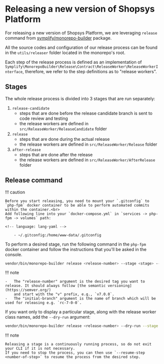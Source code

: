 # Releasing a new version of Shopsys Platform

For releasing a new version of Shopsys Platform, we are leveraging `release` command from [symplify/monorepo-builder](https://github.com/Symplify/MonorepoBuilder) package.

All the source codes and configuration of our release process can be found in the `utils/releaser` folder located in the monorepo's root.

Each step of the release process is defined as an implementation of `Symplify\MonorepoBuilder\Release\Contract\ReleaseWorker\ReleaseWorkerInterface`,
therefore, we refer to the step definitions as to "release workers".

## Stages

The whole release process is divided into 3 stages that are run separately:

1. `release-candidate`
    - steps that are done before the release candidate branch is sent to code review and testing
    - the release workers are defined in `src/ReleaseWorker/ReleaseCandidate` folder
1. `release`
    - steps that are done during the actual release
    - the release workers are defined in `src/ReleaseWorker/Release` folder
1. `after-release`
    - steps that are done after the release
    - the release workers are defined in `src/ReleaseWorker/AfterRelease` folder

## Release command

!!! caution

    Before you start releasing, you need to mount your `.gitconfig` to `php-fpm` docker container to be able to perform automated commits within the container.<br>
    Add following line into your `docker-compose.yml` in `services -> php-fpm -> volumes` path:

    <!-- language: lang-yaml -->

        - ~/.gitconfig:/home/www-data/.gitconfig

To perform a desired stage, run the following command in the `php-fpm` docker container and follow the instructions that you'll be asked in the console.

```sh
vendor/bin/monorepo-builder release <release-number> --stage <stage> --initial-branch <branch-name-for-released-version> -v
```

!!! note

    -   The "release-number" argument is the desired tag you want to release. It should always follow [the semantic versioning](https://semver.org/)
        and start with the "v" prefix, e.g., `v7.0.0`.
    -   The "initial-branch" argument is the name of branch which will be used for releasing e.g. `rc-7-0-0`.

If you want only to display a particular stage, along with the release worker class names, add the `--dry-run` argument:

```sh
vendor/bin/monorepo-builder release <release-number> --dry-run --stage <stage> --initial-branch <branch-name-for-released-version> -v
```

!!! note

    Releasing a stage is a continuously running process, so do not exit your CLI if it is not necessary.
    If you need to stop the process, you can then use `--resume-step <number-of-step>` to resume the process from the desired step.
